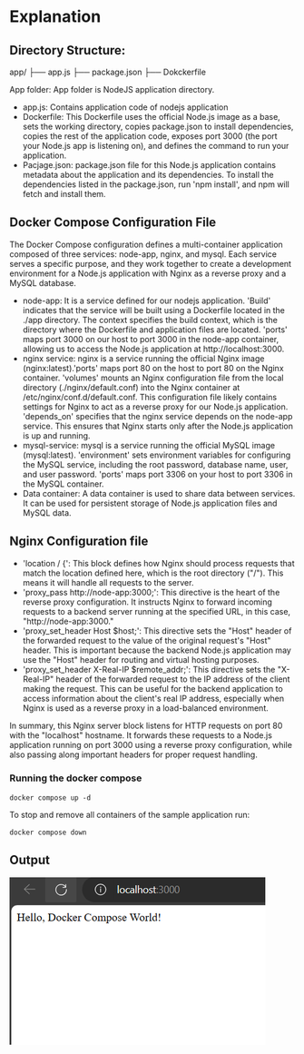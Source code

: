 # Explanation

## Directory Structure:
app/
├── app.js
├── package.json
├── Dokckerfile

App folder: App folder is NodeJS application directory.
- app.js: Contains application code of nodejs application
- Dockerfile: This Dockerfile uses the official Node.js image as a base, sets the working directory, copies package.json to install dependencies, copies the rest of the application code, exposes port 3000 (the port your Node.js app is listening on), and defines the command to run your application.
- Pacjage.json: package.json file for this Node.js application contains metadata about the application and its dependencies. To install the dependencies listed in the package.json, run 'npm install', and npm will fetch and install them.

## Docker Compose Configuration File
The Docker Compose configuration defines a multi-container application composed of three services: node-app, nginx, and mysql. Each service serves a specific purpose, and they work together to create a development environment for a Node.js application with Nginx as a reverse proxy and a MySQL database.
- node-app: It is a service defined for our nodejs application. 'Build' indicates that the service will be built using a Dockerfile located in the ./app directory. The context specifies the build context, which is the directory where the Dockerfile and application files are located. 'ports' maps port 3000 on our host to port 3000 in the node-app container, allowing us to access the Node.js application at http://localhost:3000.
- nginx service: nginx is a service running the official Nginx image (nginx:latest).'ports' maps port 80 on the host to port 80 on the Nginx container. 'volumes' mounts an Nginx configuration file from the local directory (./nginx/default.conf) into the Nginx container at /etc/nginx/conf.d/default.conf. This configuration file likely contains settings for Nginx to act as a reverse proxy for our Node.js application. 'depends_on' specifies that the nginx service depends on the node-app service. This ensures that Nginx starts only after the Node.js application is up and running.
- mysql-service: mysql is a service running the official MySQL image (mysql:latest). 'environment' sets environment variables for configuring the MySQL service, including the root password, database name, user, and user password. 'ports' maps port 3306 on your host to port 3306 in the MySQL container.
- Data container:  A data container is used to share data between services. It can be used for persistent storage of Node.js application files and MySQL data.

## Nginx Configuration file 
- 'location / {': This block defines how Nginx should process requests that match the location defined here, which is the root directory ("/"). This means it will handle all requests to the server.
- 'proxy_pass http://node-app:3000;': This directive is the heart of the reverse proxy configuration. It instructs Nginx to forward incoming requests to a backend server running at the specified URL, in this case, "http://node-app:3000."
- 'proxy_set_header Host $host;': This directive sets the "Host" header of the forwarded request to the value of the original request's "Host" header. This is important because the backend Node.js application may use the "Host" header for routing and virtual hosting purposes. 
- 'proxy_set_header X-Real-IP $remote_addr;': This directive sets the "X-Real-IP" header of the forwarded request to the IP address of the client making the request. This can be useful for the backend application to access information about the client's real IP address, especially when Nginx is used as a reverse proxy in a load-balanced environment.

In summary, this Nginx server block listens for HTTP requests on port 80 with the "localhost" hostname. It forwards these requests to a Node.js application running on port 3000 using a reverse proxy configuration, while also passing along important headers for proper request handling.

### Running the docker compose
 ```console
docker compose up -d
```
To stop and remove all containers of the sample application run:

```console
docker compose down
```
## Output
![Alt text](nodejs.png)
